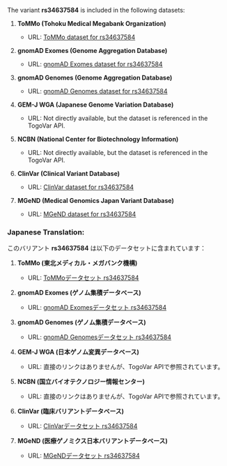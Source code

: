 The variant **rs34637584** is included in the following datasets:

1. **ToMMo (Tohoku Medical Megabank Organization)**  
   - URL: [ToMMo dataset for rs34637584](https://jmorp.megabank.tohoku.ac.jp/search?query=12%3A40340400)

2. **gnomAD Exomes (Genome Aggregation Database)**  
   - URL: [gnomAD Exomes dataset for rs34637584](https://gnomad.broadinstitute.org/variant/12-40340400-G-A?dataset=gnomad_r4)

3. **gnomAD Genomes (Genome Aggregation Database)**  
   - URL: [gnomAD Genomes dataset for rs34637584](https://gnomad.broadinstitute.org/variant/12-40340400-G-A?dataset=gnomad_r4)

4. **GEM-J WGA (Japanese Genome Variation Database)**  
   - URL: Not directly available, but the dataset is referenced in the TogoVar API.

5. **NCBN (National Center for Biotechnology Information)**  
   - URL: Not directly available, but the dataset is referenced in the TogoVar API.

6. **ClinVar (Clinical Variant Database)**  
   - URL: [ClinVar dataset for rs34637584](https://www.ncbi.nlm.nih.gov/clinvar/variation/1940)

7. **MGeND (Medical Genomics Japan Variant Database)**  
   - URL: [MGeND dataset for rs34637584](https://mgend.ncgm.go.jp/variant/info/SNV|hg38|chr12:40340400-40340400|gG>A)

### Japanese Translation:
このバリアント **rs34637584** は以下のデータセットに含まれています：

1. **ToMMo (東北メディカル・メガバンク機構)**  
   - URL: [ToMMoデータセット rs34637584](https://jmorp.megabank.tohoku.ac.jp/search?query=12%3A40340400)

2. **gnomAD Exomes (ゲノム集積データベース)**  
   - URL: [gnomAD Exomesデータセット rs34637584](https://gnomad.broadinstitute.org/variant/12-40340400-G-A?dataset=gnomad_r4)

3. **gnomAD Genomes (ゲノム集積データベース)**  
   - URL: [gnomAD Genomesデータセット rs34637584](https://gnomad.broadinstitute.org/variant/12-40340400-G-A?dataset=gnomad_r4)

4. **GEM-J WGA (日本ゲノム変異データベース)**  
   - URL: 直接のリンクはありませんが、TogoVar APIで参照されています。

5. **NCBN (国立バイオテクノロジー情報センター)**  
   - URL: 直接のリンクはありませんが、TogoVar APIで参照されています。

6. **ClinVar (臨床バリアントデータベース)**  
   - URL: [ClinVarデータセット rs34637584](https://www.ncbi.nlm.nih.gov/clinvar/variation/1940)

7. **MGeND (医療ゲノミクス日本バリアントデータベース)**  
   - URL: [MGeNDデータセット rs34637584](https://mgend.ncgm.go.jp/variant/info/SNV|hg38|chr12:40340400-40340400|gG>A)